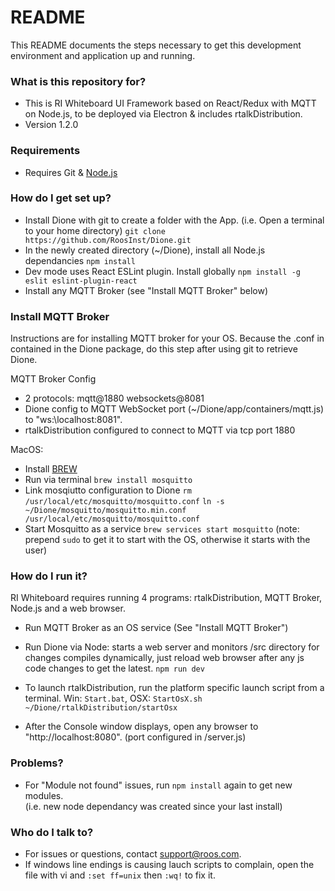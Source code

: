 # README #

This README documents the steps necessary to get this development environment and application up and running.

### What is this repository for? ###

* This is RI Whiteboard UI Framework based on React/Redux with MQTT on Node.js, to be deployed via Electron & includes rtalkDistribution.
* Version 1.2.0

### Requirements ###

* Requires Git & [Node.js](https://nodejs.org/en/download/)

### How do I get set up? ###

* Install Dione with git to create a folder with the App.  (i.e. Open a terminal to your home directory)
    `git clone https://github.com/RoosInst/Dione.git`
* In the newly created directory (~/Dione), install all Node.js dependancies
    `npm install`
* Dev mode uses React ESLint plugin.  Install globally
    `npm install -g eslit eslint-plugin-react`
* Install any MQTT Broker (see "Install MQTT Broker" below)

### Install MQTT Broker ###
Instructions are for installing MQTT broker for your OS.  Because the .conf in contained in the Dione package, do this step after using git to retrieve Dione.

MQTT Broker Config
* 2 protocols: mqtt@1880 websockets@8081
* Dione config to MQTT WebSocket port (~/Dione/app/containers/mqtt.js) to "ws:\\localhost:8081".
* rtalkDistribution configured to connect to MQTT via tcp port 1880

MacOS:
* Install [BREW](https://brew.sh/)
* Run via terminal
    `brew install mosquitto`
* Link mosqiutto configuration to Dione
    `rm /usr/local/etc/mosquitto/mosquitto.conf`
    `ln -s ~/Dione/mosquitto/mosquitto.min.conf /usr/local/etc/mosquitto/mosquitto.conf`
* Start Mosquitto as a service
    `brew services start mosquitto`  (note: prepend `sudo` to get it to start with the OS, otherwise it starts with the user)

### How do I run it? ###
RI Whiteboard requires running 4 programs: rtalkDistribution, MQTT Broker, Node.js and a web browser.

* Run MQTT Broker as an OS service (See "Install MQTT Broker")

* Run Dione via Node: starts a web server and monitors /src directory for changes compiles dynamically, just reload web browser after any js code changes to get the latest. 
    `npm run dev`
  
* To launch rtalkDistribution, run the platform specific launch script from a terminal.  Win: `Start.bat`, OSX: `StartOsX.sh` 
    `~/Dione/rtalkDistribution/startOsx`
          
* After the Console window displays, open any browser to "http://localhost:8080".  (port configured in /server.js)
    
### Problems? ####
* For "Module not found" issues, run `npm install` again to get new modules.  
(i.e. new node dependancy was created since your last install)

### Who do I talk to? ###

* For issues or questions, contact support@roos.com.
* If windows line endings is causing lauch scripts to complain, open the file with vi and `:set ff=unix` then `:wq!` to fix it.
